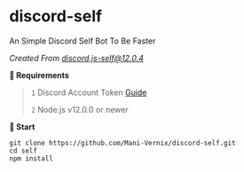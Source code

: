 # discord-self
An Simple Discord Self Bot To Be Faster

*Created From [discord.js-self@12.0.4](https://www.npmjs.com/package/discord.js-self)*

**🔧 Requirements**

 > `1` Discord Account Token [Guide](https://discordjs.guide/preparations/setting-up-a-bot-application.html#creating-your-bot)
 > 
 > `2` Node.js v12.0.0 or newer


**🚀 Start**
```
git clone https://github.com/Mani-Vernix/discord-self.git
cd self
npm install
```
